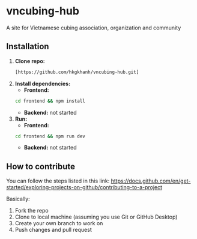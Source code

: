 # vncubing-hub
A site for Vietnamese cubing association, organization and community


## Installation
1. **Clone repo:** 
   ```bash
   [https://github.com/hkgkhanh/vncubing-hub.git]
   ```
2. **Install dependencies:**
   * **Frontend:**
   ```bash
   cd frontend && npm install
   ```
   * **Backend:**
   not started
3. **Run:**
   * **Frontend:**
   ```bash
   cd frontend && npm run dev
   ```
   * **Backend:**
   not started


## How to contribute
You can follow the steps listed in this link: https://docs.github.com/en/get-started/exploring-projects-on-github/contributing-to-a-project

Basically:
1. Fork the repo
2. Clone to local machine (assuming you use Git or GitHub Desktop)
3. Create your own branch to work on
4. Push changes and pull request
